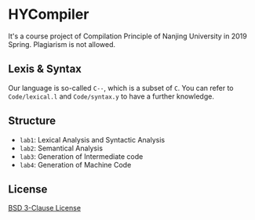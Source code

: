 # HYCompiler  

It's a course project of Compilation Principle of Nanjing University in 2019 Spring. Plagiarism is not allowed.

## Lexis & Syntax

Our language is so-called `C--`, which is a subset of `C`. You can refer to `Code/lexical.l` and `Code/syntax.y` to have a further knowledge.

## Structure

- `lab1`: Lexical Analysis and Syntactic Analysis
- `lab2`: Semantical Analysis
- `lab3`: Generation of Intermediate code
- `lab4`: Generation of Machine Code

## License

[BSD 3-Clause License](LICENSE)